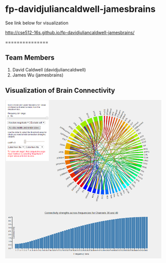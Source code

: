 # fp-davidjuliancaldwell-jamesbrains

See link below for visualization

http://cse512-16s.github.io/fp-davidjuliancaldwell-jamesbrains/

===============

## Team Members

1. David Caldwell (davidjuliancaldwell)
3. James Wu (jamesbrains)

## Visualization of Brain Connectivity 

![Thumbnail](vizpreview.png)
